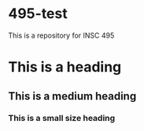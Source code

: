 # 495-test

This is a repository for INSC 495

# This is a heading
## This is a medium heading
### This is a small size heading